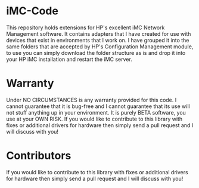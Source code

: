 # iMC-Code
This repository holds extensions for HP's excellent iMC Network Management software.  It contains adapters that I have created for use with devices that exist in environments that I work on.  I have grouped it into the same folders that are accepted by HP's Configuration Management module, to use you can simply download the folder structure as is and drop it into your HP iMC installation and restart the iMC server.

# Warranty
Under NO CIRCUMSTANCES is any warranty provided for this code.  I cannot guarantee that it is bug-free and I cannot guarantee that its use will not stuff anything up in your environment.  It is purely BETA software, you use at your OWN RISK.  If you would like to contribute to this library with fixes or additional drivers for hardware then simply send a pull request and I will discuss with you!

# Contributors
If you would like to contribute to this library with fixes or additional drivers for hardware then simply send a pull request and I will discuss with you!
